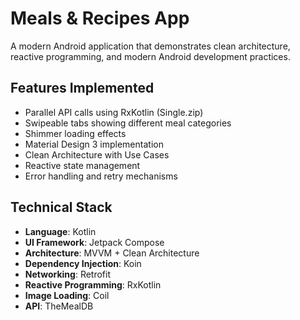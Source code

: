 # Meals & Recipes App

A modern Android application that demonstrates clean architecture, reactive programming, and modern Android development practices.

## Features Implemented
- Parallel API calls using RxKotlin (Single.zip)
- Swipeable tabs showing different meal categories
- Shimmer loading effects
- Material Design 3 implementation
- Clean Architecture with Use Cases
- Reactive state management
- Error handling and retry mechanisms

## Technical Stack
- **Language**: Kotlin
- **UI Framework**: Jetpack Compose
- **Architecture**: MVVM + Clean Architecture
- **Dependency Injection**: Koin
- **Networking**: Retrofit
- **Reactive Programming**: RxKotlin
- **Image Loading**: Coil
- **API**: TheMealDB

